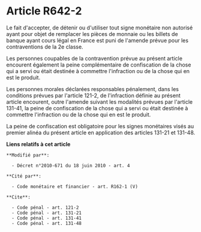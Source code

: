 # Article R642-2

Le fait d'accepter, de détenir ou d'utiliser tout signe monétaire non autorisé ayant pour objet de remplacer les pièces de
monnaie ou les billets de banque ayant cours légal en France est puni de l'amende prévue pour les contraventions de la 2e
classe. 

Les personnes coupables de la contravention prévue au présent article encourent également la peine complémentaire de
confiscation de la chose qui a servi ou était destinée à commettre l'infraction ou de la chose qui en est le produit. 

Les personnes morales déclarées responsables pénalement, dans les conditions prévues par l'article 121-2, de l'infraction
définie au présent article encourent, outre l'amende suivant les modalités prévues par l'article 131-41, la peine de
confiscation de la chose qui a servi ou était destinée à commettre l'infraction ou de la chose qui en est le produit. 

La peine de confiscation est obligatoire pour les signes monétaires visés au premier alinéa du présent article en application
des articles 131-21 et 131-48.

**Liens relatifs à cet article**

	**Modifié par**:

	  - Décret n°2010-671 du 18 juin 2010 - art. 4

	**Cité par**:

	  - Code monétaire et financier - art. R162-1 (V)

	**Cite**:

	  - Code pénal - art. 121-2
	  - Code pénal - art. 131-21
	  - Code pénal - art. 131-41
	  - Code pénal - art. 131-48
